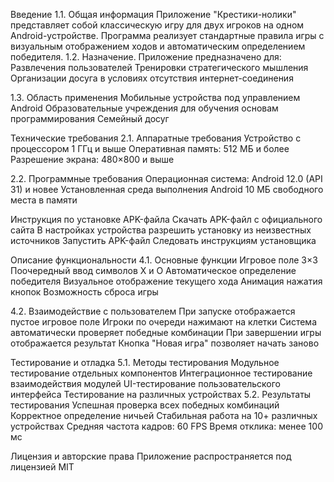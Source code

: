 
Введение
   1.1. Общая информация
       Приложение "Крестики-нолики" представляет собой классическую игру для двух игроков на одном Android-устройстве. Программа реализует стандартные правила игры с визуальным отображением ходов и автоматическим определением победителя.
   1.2. Назначение. Приложение предназначено для:
    Развлечения пользователей
    Тренировки стратегического мышления
    Организации досуга в условиях отсутствия интернет-соединения
   
   1.3. Область применения
      Мобильные устройства под управлением Android
      Образовательные учреждения для обучения основам программирования
      Семейный досуг

Технические требования
   2.1. Аппаратные требования
      Устройство с процессором 1 ГГц и выше
      Оперативная память: 512 МБ и более
      Разрешение экрана: 480×800 и выше
   
   2.2. Программные требования
      Операционная система: Android 12.0 (API 31) и новее
      Установленная среда выполнения Android
      10 МБ свободного места в памяти

Инструкция по установке APK-файла
   Скачать APK-файл с официального сайта
   В настройках устройства разрешить установку из неизвестных источников
   Запустить APK-файл
   Следовать инструкциям установщика

Описание функциональности
   4.1. Основные функции
      Игровое поле 3×3
      Поочередный ввод символов X и O
      Автоматическое определение победителя
      Визуальное отображение текущего хода
      Анимация нажатия кнопок
      Возможность сброса игры
      
   4.2. Взаимодействие с пользователем
      При запуске отображается пустое игровое поле
      Игроки по очереди нажимают на клетки
      Система автоматически проверяет победные комбинации
      При завершении игры отображается результат
      Кнопка "Новая игра" позволяет начать заново

Тестирование и отладка
   5.1. Методы тестирования
      Модульное тестирование отдельных компонентов
      Интеграционное тестирование взаимодействия модулей
      UI-тестирование пользовательского интерфейса
      Тестирование на различных устройствах
   5.2. Результаты тестирования
      Успешная проверка всех победных комбинаций
      Корректное определение ничьей
      Стабильная работа на 10+ различных устройствах
      Средняя частота кадров: 60 FPS
      Время отклика: менее 100 мс
   
Лицензия и авторские права
   Приложение распространяется под лицензией MIT
